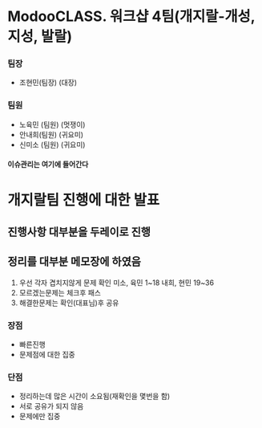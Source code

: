 

# ModooCLASS. 워크샵 4팀(개지랄-개성, 지성, 발랄)


### 팀장
- 조현민(팀장) (대장)

### 팀원
- 노육민 (팀원) (멋쟁이)
- 안내희(팀원) (귀요미)
- 신미소 (팀원) (귀요미)


#### 이슈관리는 여기에 들어간다

# 개지랄팀 진행에 대한 발표
## 진행사항 대부분을 두레이로 진행 
## 정리를 대부분 메모장에 하였음 

1. 우선 각자 겹치지않게 문제 확인
	미소, 육민 1~18
    내희, 현민 19~36
2. 모르겠는문제는 체크후 패스
3. 해결한문제는 확인(대표님)후 공유
### 장점
  - 빠른진행
  - 문제점에 대한 집중
### 단점
  - 정리하는데 많은 시간이 소요됨(재확인을 몇번을 함)
  - 서로 공유가 되지 않음
  - 문제에만 집중
